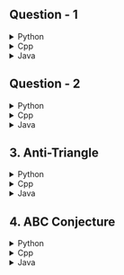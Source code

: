 ## Question - 1

<details>
<summary>Python</summary>

```python

```

</details>

<details>
<summary>Cpp</summary>

```cpp

```

</details>

<details>
<summary>Java</summary>

```java

```

</details>

## Question - 2

<details>
<summary>Python</summary>

```python

```

</details>

<details>
<summary>Cpp</summary>

```cpp

```

</details>

<details>
<summary>Java</summary>

```java

```

</details>

## 3. Anti-Triangle

<details>
<summary>Python</summary>

```python
t = int(input())
for _ in range(t):
    n,l = map(int,input().split())
    if l>10**4:
        for i in range(n):
            print(i+1,end = ' ')
    else:
        for i in range(n):
            print(i*l+1,end = ' ')
    print()
        
```

</details>

<details>
<summary>Cpp</summary>

```cpp
#include <iostream>
using namespace std;

int main() {
    int t;
    cin >> t;
    while (t--) {
        int n, l;
        cin >> n >> l;
        if (l > 10000) {
            for (int i = 0; i < n; ++i) {
                cout << i + 1 << " ";
            }
        } else {
            for (int i = 0; i < n; ++i) {
                cout << i * l + 1 << " ";
            }
        }
        cout << endl;
    }
    return 0;
}

```

</details>

<details>
<summary>Java</summary>

```java
import java.util.Scanner;

public class Main {
    public static void main(String[] args) {
        Scanner scanner = new Scanner(System.in);
        int t = scanner.nextInt();
        while (t-- > 0) {
            int n = scanner.nextInt();
            int l = scanner.nextInt();
            if (l > 10000) {
                for (int i = 0; i < n; ++i) {
                    System.out.print((i + 1) + " ");
                }
            } else {
                for (int i = 0; i < n; ++i) {
                    System.out.print((i * l + 1) + " ");
                }
            }
            System.out.println();
        }
        scanner.close();
    }
}

```

</details>

## 4. ABC Conjecture

<details>
<summary>Python</summary>

```python

```

</details>

<details>
<summary>Cpp</summary>

```cpp

```

</details>

<details>
<summary>Java</summary>

```java

```

</details>
